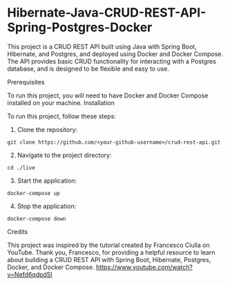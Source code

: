 # Hibernate-Java-CRUD-REST-API-Spring-Postgres-Docker
This project is a CRUD REST API built using Java with Spring Boot, Hibernate, and Postgres, and deployed using Docker and Docker Compose. The API provides basic CRUD functionality for interacting with a Postgres database, and is designed to be flexible and easy to use.

Prerequisites

To run this project, you will need to have Docker and Docker Compose installed on your machine.
Installation

To run this project, follow these steps:

1. Clone the repository:

`git clone https://github.com/<your-github-username>/crud-rest-api.git`

2. Navigate to the project directory:

`cd ./live`
 
3. Start the application:

`docker-compose up`

4. Stop the application:

`docker-compose down`

Credits

This project was inspired by the tutorial created by Francesco Ciulla on YouTube. Thank you, Francesco, for providing a helpful resource to learn about building a CRUD REST API with Spring Boot, Hibernate, Postgres, Docker, and Docker Compose. 
https://www.youtube.com/watch?v=Nefd6qdpdSI
